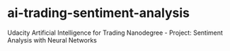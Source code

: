 # ai-trading-sentiment-analysis
Udacity Artificial Intelligence for Trading Nanodegree - Project: Sentiment Analysis with Neural Networks
